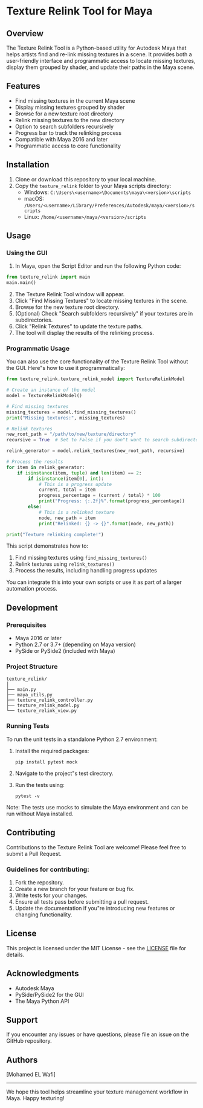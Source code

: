 # Texture Relink Tool for Maya

## Overview

The Texture Relink Tool is a Python-based utility for Autodesk Maya that helps artists find and re-link missing textures in a scene. It provides both a user-friendly interface and programmatic access to locate missing textures, display them grouped by shader, and update their paths in the Maya scene.

## Features

- Find missing textures in the current Maya scene
- Display missing textures grouped by shader
- Browse for a new texture root directory
- Relink missing textures to the new directory
- Option to search subfolders recursively
- Progress bar to track the relinking process
- Compatible with Maya 2016 and later
- Programmatic access to core functionality

## Installation

1. Clone or download this repository to your local machine.
2. Copy the `texture_relink` folder to your Maya scripts directory:
   - Windows: `C:\Users\<username>\Documents\maya\<version>\scripts`
   - macOS: `/Users/<username>/Library/Preferences/Autodesk/maya/<version>/scripts`
   - Linux: `/home/<username>/maya/<version>/scripts`

## Usage

### Using the GUI

1. In Maya, open the Script Editor and run the following Python code:

```python
from texture_relink import main
main.main()
```

2. The Texture Relink Tool window will appear.
3. Click "Find Missing Textures" to locate missing textures in the scene.
4. Browse for the new texture root directory.
5. (Optional) Check "Search subfolders recursively" if your textures are in subdirectories.
6. Click "Relink Textures" to update the texture paths.
7. The tool will display the results of the relinking process.

### Programmatic Usage

You can also use the core functionality of the Texture Relink Tool without the GUI. Here"s how to use it programmatically:

```python
from texture_relink.texture_relink_model import TextureRelinkModel

# Create an instance of the model
model = TextureRelinkModel()

# Find missing textures
missing_textures = model.find_missing_textures()
print("Missing textures:", missing_textures)

# Relink textures
new_root_path = "/path/to/new/texture/directory"
recursive = True  # Set to False if you don"t want to search subdirectories

relink_generator = model.relink_textures(new_root_path, recursive)

# Process the results
for item in relink_generator:
    if isinstance(item, tuple) and len(item) == 2:
        if isinstance(item[0], int):
            # This is a progress update
            current, total = item
            progress_percentage = (current / total) * 100
            print("Progress: {:.2f}%".format(progress_percentage))
        else:
            # This is a relinked texture
            node, new_path = item
            print("Relinked: {} -> {}".format(node, new_path))

print("Texture relinking complete!")
```

This script demonstrates how to:
1. Find missing textures using `find_missing_textures()`
2. Relink textures using `relink_textures()`
3. Process the results, including handling progress updates

You can integrate this into your own scripts or use it as part of a larger automation process.

## Development

### Prerequisites

- Maya 2016 or later
- Python 2.7 or 3.7+ (depending on Maya version)
- PySide or PySide2 (included with Maya)

### Project Structure

```
texture_relink/
│
├── main.py
├── maya_utils.py
├── texture_relink_controller.py
├── texture_relink_model.py
└── texture_relink_view.py
```

### Running Tests

To run the unit tests in a standalone Python 2.7 environment:

1. Install the required packages:
   ```
   pip install pytest mock
   ```

2. Navigate to the project"s test directory.

3. Run the tests using:
   ```
   pytest -v
   ```

Note: The tests use mocks to simulate the Maya environment and can be run without Maya installed.

## Contributing

Contributions to the Texture Relink Tool are welcome! Please feel free to submit a Pull Request.

### Guidelines for contributing:

1. Fork the repository.
2. Create a new branch for your feature or bug fix.
3. Write tests for your changes.
4. Ensure all tests pass before submitting a pull request.
5. Update the documentation if you"re introducing new features or changing functionality.

## License

This project is licensed under the MIT License - see the [LICENSE](LICENSE) file for details.

## Acknowledgments

- Autodesk Maya
- PySide/PySide2 for the GUI
- The Maya Python API

## Support

If you encounter any issues or have questions, please file an issue on the GitHub repository.

## Authors

[Mohamed EL Wafi]

---

We hope this tool helps streamline your texture management workflow in Maya. Happy texturing!
